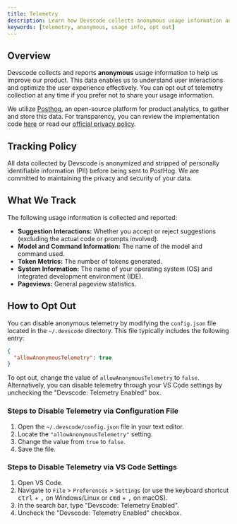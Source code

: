 ```yaml
---
title: Telemetry
description: Learn how Devscode collects anonymous usage information and how you can opt out.
keywords: [telemetry, anonymous, usage info, opt out]
---
```


## Overview

Devscode collects and reports **anonymous** usage information to help us improve our product. This data enables us to understand user interactions and optimize the user experience effectively. You can opt out of telemetry collection at any time if you prefer not to share your usage information.

We utilize [Posthog](https://posthog.com/), an open-source platform for product analytics, to gather and store this data. For transparency, you can review the implementation code [here](https://github.com/khulnasoft/devscode/blob/main/gui/src/hooks/CustomPostHogProvider.tsx) or read our [official privacy policy](https://devscode.dev/privacy).

## Tracking Policy

All data collected by Devscode is anonymized and stripped of personally identifiable information (PII) before being sent to PostHog. We are committed to maintaining the privacy and security of your data.

## What We Track

The following usage information is collected and reported:

- **Suggestion Interactions:** Whether you accept or reject suggestions (excluding the actual code or prompts involved).
- **Model and Command Information:** The name of the model and command used.
- **Token Metrics:** The number of tokens generated.
- **System Information:** The name of your operating system (OS) and integrated development environment (IDE).
- **Pageviews:** General pageview statistics.

## How to Opt Out

You can disable anonymous telemetry by modifying the `config.json` file located in the `~/.devscode` directory. This file typically includes the following entry:

```json title="config.json"
{
  "allowAnonymousTelemetry": true
}
```

To opt out, change the value of `allowAnonymousTelemetry` to `false`. Alternatively, you can disable telemetry through your VS Code settings by unchecking the "Devscode: Telemetry Enabled" box.

### Steps to Disable Telemetry via Configuration File

1. Open the `~/.devscode/config.json` file in your text editor.
2. Locate the `"allowAnonymousTelemetry"` setting.
3. Change the value from `true` to `false`.
4. Save the file.

### Steps to Disable Telemetry via VS Code Settings

1. Open VS Code.
2. Navigate to `File` > `Preferences` > `Settings` (or use the keyboard shortcut <kbd>ctrl</kbd> + <kbd>,</kbd> on Windows/Linux or <kbd>cmd</kbd> + <kbd>,</kbd> on macOS).
3. In the search bar, type "Devscode: Telemetry Enabled".
4. Uncheck the "Devscode: Telemetry Enabled" checkbox.
